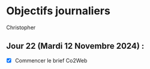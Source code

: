 # Objectifs journaliers

Christopher

## Jour 22 (Mardi 12 Novembre 2024) :

- [x] Commencer le brief Co2Web
